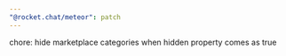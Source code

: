 ```yaml
---
"@rocket.chat/meteor": patch
---
```


chore: hide marketplace categories when hidden property comes as true

